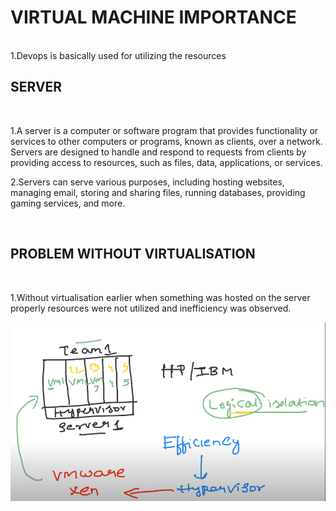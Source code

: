 # VIRTUAL MACHINE IMPORTANCE
<br>
1.Devops is basically used for utilizing the resources

## SERVER
<br>

1.A server is a computer or software program that provides functionality or services to other computers or programs, known as clients, over a network. Servers are designed to handle and respond to requests from clients by providing access to resources, such as files, data, applications, or services. 
<br>

2.Servers can serve various purposes, including hosting websites, managing email, storing and sharing files, running databases, providing gaming services, and more.

<br>

## PROBLEM WITHOUT VIRTUALISATION

<br>

1.Without virtualisation earlier when something was hosted on the server properly resources were
  not utilized and inefficiency was observed.

  ![Virtualisation](image-2.png)
